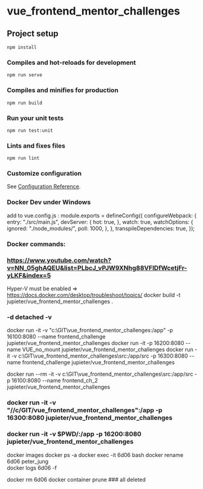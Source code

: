 # vue_frontend_mentor_challenges

## Project setup
```
npm install
```

### Compiles and hot-reloads for development
```
npm run serve
```

### Compiles and minifies for production
```
npm run build
```

### Run your unit tests
```
npm run test:unit
```

### Lints and fixes files
```
npm run lint
```

### Customize configuration
See [Configuration Reference](https://cli.vuejs.org/config/).

### Docker Dev under Windows
add to vue.config.js :
module.exports = defineConfig({
  configureWebpack: {
    entry: "./src/main.js",
    devServer: {
      hot: true,
    },
    watch: true,
    watchOptions: {
      ignored: "./node_modules/",
      poll: 1000,
    },
  },
  transpileDependencies: true,
});

### Docker commands:
### https://www.youtube.com/watch?v=NN_05ghAQEU&list=PLbcJ_vPJW9XNhg88VFlDfWcetjFr-yLKF&index=5
Hyper-V must be enabled => https://docs.docker.com/desktop/troubleshoot/topics/
docker build -t jupieter/vue_frontend_mentor_challenges .
### -d detached -v 
docker run -it -v "c:\GIT\vue_frontend_mentor_challenges:/app" -p 16100:8080 --name frontend_challenge jupieter/vue_frontend_mentor_challenges
docker run -it -p 16200:8080 --name VUE_no_mount jupieter/vue_frontend_mentor_challenges
docker run -it -v c:\GIT\vue_frontend_mentor_challenges\src:/app/src -p 16300:8080 --name frontend_challenge jupieter/vue_frontend_mentor_challenges

docker run --rm -it -v c:\GIT\vue_frontend_mentor_challenges\src:/app/src -p 16100:8080 --name frontend_ch_2 jupieter/vue_frontend_mentor_challenges
### docker run -it -v "//c/GIT/vue_frontend_mentor_challenges":/app -p 16300:8080 jupieter/vue_frontend_mentor_challenges
### docker run -it -v $PWD/:/app -p 16200:8080 jupieter/vue_frontend_mentor_challenges


docker images
docker ps -a
docker exec -it 6d06 bash
docker rename 6d06 peter_jung  
docker logs 6d06 -f

docker rm 6d06
docker container prune ### all deleted